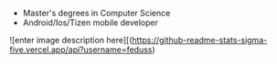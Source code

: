 - Master's degrees in Computer Science
- Android/Ios/Tizen mobile developer


![enter image description here][(https://github-readme-stats-sigma-five.vercel.app/api?username=feduss)
